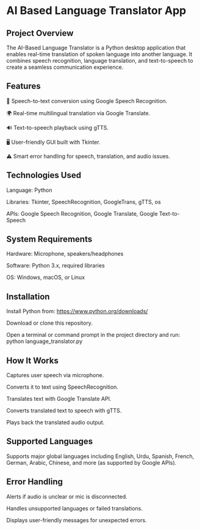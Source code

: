 # AI Based Language Translator App
## Project Overview
The AI-Based Language Translator is a Python desktop application that enables real-time translation of spoken language into another language. It combines speech recognition, language translation, and text-to-speech to create a seamless communication experience.
## Features

🎤 Speech-to-text conversion using Google Speech Recognition.

🌍 Real-time multilingual translation via Google Translate.

🔊 Text-to-speech playback using gTTS.

🖥️ User-friendly GUI built with Tkinter.

⚠️ Smart error handling for speech, translation, and audio issues.

## Technologies Used

Language: Python

Libraries: Tkinter, SpeechRecognition, GoogleTrans, gTTS, os

APIs: Google Speech Recognition, Google Translate, Google Text-to-Speech

## System Requirements
Hardware: Microphone, speakers/headphones

Software: Python 3.x, required libraries

OS: Windows, macOS, or Linux

## Installation

Install Python from: https://www.python.org/downloads/

Download or clone this repository.

Open a terminal or command prompt in the project directory and run: python language_translator.py

## How It Works
Captures user speech via microphone.

Converts it to text using SpeechRecognition.

Translates text with Google Translate API.

Converts translated text to speech with gTTS.

Plays back the translated audio output.

## Supported Languages
Supports major global languages including English, Urdu, Spanish, French, German, Arabic, Chinese, and more (as supported by Google APIs).

## Error Handling
Alerts if audio is unclear or mic is disconnected.

Handles unsupported languages or failed translations.

Displays user-friendly messages for unexpected errors.
